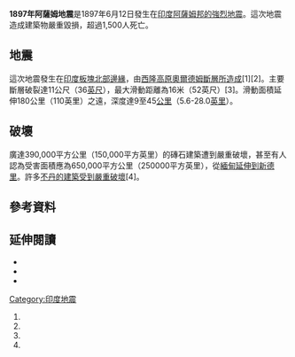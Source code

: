 **1897年阿薩姆地震**是1897年6月12日發生在[印度](../Page/印度.md "wikilink")[阿薩姆邦的強烈](../Page/阿薩姆邦.md "wikilink")[地震](../Page/地震.md "wikilink")。這次地震造成建築物嚴重毀損，超過1,500人死亡。

## 地震

這次地震發生在[印度板塊北部邊緣](../Page/印度板塊.md "wikilink")，由[西隆高原奧爾德姆斷層所造成](../Page/西隆高原.md "wikilink")\[1\]\[2\]。主要斷層破裂達11公尺（36[英尺](../Page/英尺.md "wikilink")），最大滑動距離為16米（52英尺）\[3\]。滑動面積延伸180公里（110英里）之遠，深度達9至45[公里](../Page/公里.md "wikilink")（5.6-28.0[英里](../Page/英里.md "wikilink")）。

## 破壞

廣達390,000平方公里（150,000平方英里）的磚石建築遭到嚴重破壞，甚至有人認為受害面積應為650,000平方公里（250000平方英里），從[緬甸延伸到](../Page/緬甸.md "wikilink")[新德里](../Page/新德里.md "wikilink")。許多[不丹的建築受到嚴重破壞](../Page/不丹.md "wikilink")\[4\]。

## 參考資料

## 延伸閱讀

  -
  -
  -
[Category:印度地震](https://zh.wikipedia.org/wiki/Category:印度地震 "wikilink")

1.
2.

3.

4.